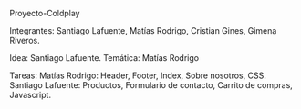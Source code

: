 Proyecto-Coldplay

Integrantes: Santiago Lafuente, Matías Rodrigo, Cristian Gines, Gimena Riveros.

Idea: Santiago Lafuente.
Temática: Matías Rodrigo

Tareas: 
Matías Rodrigo: Header, Footer, Index, Sobre nosotros, CSS.
Santiago Lafuente: Productos, Formulario de contacto, Carrito de compras, Javascript.
